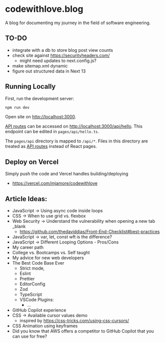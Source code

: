 # codewithlove.blog

A blog for documenting my journey in the field of software engineering.

## TO-DO

- integrate with a db to store blog post view counts
- check site against https://securityheaders.com/
  - might need updates to next.config.js?
- make sitemap.xml dynamic
- figure out structured data in Next 13

## Running Locally

First, run the development server:

```bash
npm run dev
```

Open site on [http://localhost:3000](http://localhost:3000).

[API routes](https://nextjs.org/docs/api-routes/introduction) can be accessed on [http://localhost:3000/api/hello](http://localhost:3000/api/hello). This endpoint can be edited in `pages/api/hello.ts`.

The `pages/api` directory is mapped to `/api/*`. Files in this directory are treated as [API routes](https://nextjs.org/docs/api-routes/introduction) instead of React pages.

## Deploy on Vercel

Simply push the code and Vercel handles building/deploying
  - https://vercel.com/mjamore/codewithlove

## Article Ideas:

- JavaScript -> Using async code inside loops
- CSS -> When to use grid vs. flexbox
- Web Security -> Understand the vulnerability when opening a new tab \_blank
  - https://github.com/thedaviddias/Front-End-Checklist#best-practices
- JavaScript -> var, let, const wft is the difference?
- JavaScript -> Different Looping Options - Pros/Cons
- My career path
- College vs. Bootcamps vs. Self taught
- My advice for new web developers
- The Best Code Base Ever
  - Strict mode,
  - Eslint
  - Prettier
  - EditorConfig
  - Zod
  - TypeScript
  - VSCode Plugins:
    - ...
- GitHub Copilot experience
- CSS -> Available cursor values demo
  - inspired by https://css-tricks.com/using-css-cursors/
- CSS Animation using keyframes
- Did you know that AWS offers a competitor to GitHub Copilot that you can use for free?
